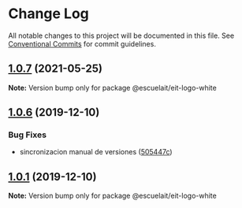 # Change Log

All notable changes to this project will be documented in this file.
See [Conventional Commits](https://conventionalcommits.org) for commit guidelines.

## [1.0.7](https://github.com/EscuelaIt/eit-components/compare/@escuelait/eit-logo-white@1.0.6...@escuelait/eit-logo-white@1.0.7) (2021-05-25)

**Note:** Version bump only for package @escuelait/eit-logo-white





## [1.0.6](https://github.com/EscuelaIt/eit-components/compare/@escuelait/eit-logo-white@1.0.1...@escuelait/eit-logo-white@1.0.6) (2019-12-10)


### Bug Fixes

* sincronizacion manual de versiones ([505447c](https://github.com/EscuelaIt/eit-components/commit/505447cc155e898f4c62cd350a4f1013146b3711))





## [1.0.1](https://github.com/EscuelaIt/eit-components/compare/@escuelait/eit-logo-white@1.0.0...@escuelait/eit-logo-white@1.0.1) (2019-12-10)

**Note:** Version bump only for package @escuelait/eit-logo-white
